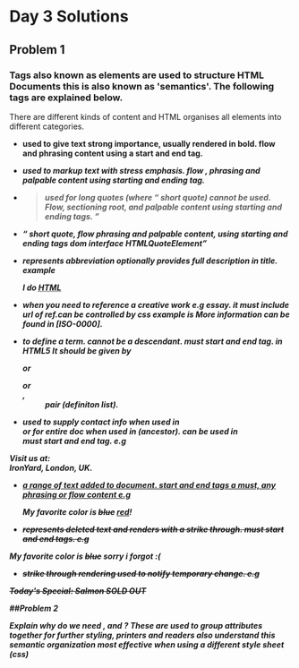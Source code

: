 # Day 3 Solutions

## Problem 1

### Tags also known as elements are used to structure HTML Documents this is also known as 'semantics'. The following tags are explained below.

There are different kinds of content and HTML organises all elements into different categories. 

* <strong> used to give text strong importance, usually rendered in bold. flow and phrasing content using a start and end tag.

* <em> used to markup text with stress emphasis. flow , phrasing and palpable content using starting and ending tag.

* <blockquote> used for long quotes (where <q> short quote) cannot be used. Flow, sectioning root, and palpable content using starting and ending tags.

* <q> short quote, flow phrasing and palpable content, using starting and ending tags dom interface HTMLQuoteElement

* <abbr> represents abbreviation optionally provides full description in title. example <p>I do <abbr title="Hypertext Markup Language">HTML</abbr></p>

* <cite> when you need to reference a creative work e.g essay. it must include url of ref.can be controlled by css example is More information can be found in <cite>[ISO-0000]</cite>.
* <dfn> to define a term. cannot be a descendant. must start and end tag. in HTML5 It should be given by <p> or <section> or <dt>,<dd> pair (definiton list).

* <address> used to supply contact info when used in <article> or for entire doc when used in <body> (ancestor). can be used in <footer> must start and end tag. e.g

<footer><address>
Visit us at:<br>
IronYard, London, UK.
</address> </footer>


* <ins> a range of text added to document. start and end tags a must, any phrasing or flow content e.g <p> My favorite color is <del> blue</del> <ins>red</ins>!</p>

* <del> represents deleted text and renders with a strike through. must start and end tags. e.g

<p> My favorite color is <del> blue</del> sorry i forgot :( </p>


* <s> strike through rendering used to notify temporary change. e.g 
<p> <s>Today's Special: Salmon</s> SOLD OUT </s>


##Problem 2

Explain why do we need <thead>, <tbody> and <tfoot>?
These are used to group attributes together for further styling, printers and readers also understand this semantic organization most effective when using a different style sheet (css)


